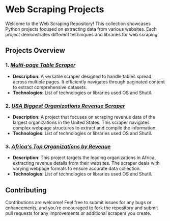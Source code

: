 # Web Scraping Projects

Welcome to the Web Scraping Repository! This collection showcases Python projects focused on extracting data from various websites. Each project demonstrates different techniques and libraries for web scraping.

## Projects Overview

### 1. [*Multi-page Table Scraper*](https://github.com/Wasiu-lab/Python-Projects/blob/main/Web%20Scraping%20Projects/project_scraping_of_multiple_pages_website.py)
   - **Description**: A versatile scraper designed to handle tables spread across multiple pages. It efficiently navigates through paginated content to extract comprehensive datasets.
   - **Technologies**: List of technologies or libraries used OS and Shutil.
### 2. [*USA Biggest Organizations Revenue Scraper*](https://github.com/Wasiu-lab/Python-Projects/blob/main/Web%20Scraping%20Projects/Scraping_of_Largest_Companies_in_U_S_By_Revenue.ipynb)
   - **Description**: A project that focuses on scraping revenue data of the largest organizations in the United States. This scraper navigates complex webpage structures to extract and compile the information.
   - **Technologies**: List of technologies or libraries used OS and Shutil.
### 3. [*Africa's Top Organizations by Revenue*](https://github.com/Wasiu-lab/Python-Projects/blob/main/Web%20Scraping%20Projects/Scraping_of_Largest_Companies_in_Africa_By_Revenue.ipynb)
   - **Description**: This project targets the leading organizations in Africa, extracting revenue details from their websites. The scraper deals with varying webpage formats to ensure accurate data collection.
   - **Technologies**: List of technologies or libraries used OS and Shutil.

## Contributing
Contributions are welcome! Feel free to submit issues for any bugs or enhancements, and you're encouraged to fork the repository and submit pull requests for any improvements or additional scrapers you create.

